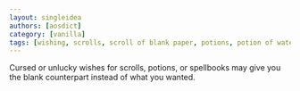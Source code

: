 ```yaml
---
layout: singleidea
authors: [aosdict]
category: [vanilla]
tags: [wishing, scrolls, scroll of blank paper, potions, potion of water, spellbooks, blank spellbook]
---
```

Cursed or unlucky wishes for scrolls, potions, or spellbooks may give you the blank counterpart instead of what you wanted.
